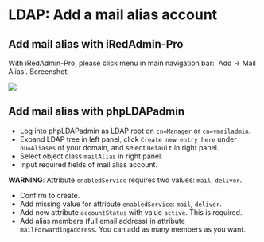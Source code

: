 # LDAP: Add a mail alias account

## Add mail alias with iRedAdmin-Pro

With iRedAdmin-Pro, please click menu in main navigation bar: `Add -> Mail Alias'.
Screenshot:

![](../images/iredadmin/alias_create.png)

## Add mail alias with phpLDAPadmin

* Log into phpLDAPadmin as LDAP root dn `cn=Manager` or `cn=vmailadmin`.
* Expand LDAP tree in left panel, click `Create new entry here` under
  `ou=Aliases` of your domain, and select `Default` in right panel.
* Select object class `mailAlias` in right panel.
* Input required fields of mail alias account.

__WARNING__: Attribute `enabledService` requires two values: `mail`, `deliver`.

* Confirm to create.
* Add missing value for attribute `enabledService`:  `mail`, `deliver`.
* Add new attribute `accountStatus` with value `active`. This is required.
* Add alias members (full email address) in attribute `mailForwardingAddress`.
  You can add as many members as you want.
